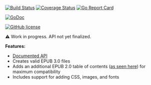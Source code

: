 [![Build Status](https://travis-ci.org/bmaupin/go-epub.svg?branch=master)](https://travis-ci.org/bmaupin/go-epub) [![Coverage Status](https://coveralls.io/repos/github/bmaupin/go-epub/badge.svg?branch=master)](https://coveralls.io/github/bmaupin/go-epub?branch=master) [![Go Report Card](http://goreportcard.com/badge/bmaupin/go-epub)](http://goreportcard.com/report/bmaupin/go-epub)

[![GoDoc](https://godoc.org/github.com/bmaupin/go-epub?status.svg)](https://godoc.org/github.com/bmaupin/go-epub)

[![GitHub license](https://img.shields.io/badge/license-MIT-blue.svg)](https://raw.githubusercontent.com/bmaupin/go-epub/master/LICENSE)

:warning: Work in progress. API not yet finalized.

**Features:**

- [Documented API](https://godoc.org/github.com/bmaupin/go-epub)
- Creates valid EPUB 3.0 files
- Adds an additional EPUB 2.0 table of contents ([as seen here](https://github.com/bmaupin/epub-samples)) for maximum compatibility
- Includes support for adding CSS, images, and fonts
